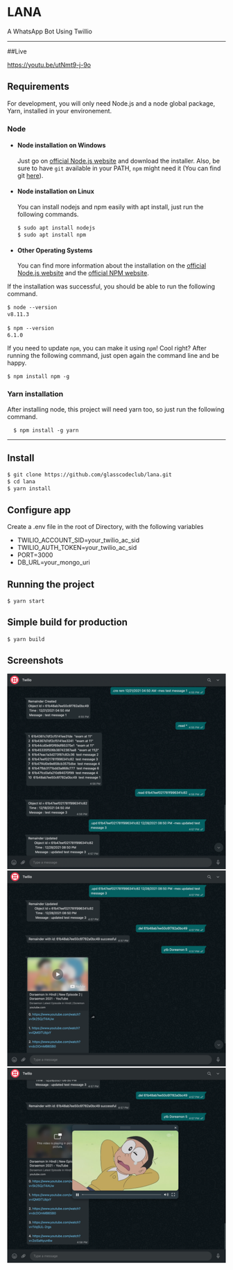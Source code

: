 # LANA

A WhatsApp Bot Using Twillio

---
##Live

https://youtu.be/utNmt9-j-9o

## Requirements

For development, you will only need Node.js and a node global package, Yarn, installed in your environement.

### Node
- #### Node installation on Windows

  Just go on [official Node.js website](https://nodejs.org/) and download the installer.
Also, be sure to have `git` available in your PATH, `npm` might need it (You can find git [here](https://git-scm.com/)).

- #### Node installation on Linux

  You can install nodejs and npm easily with apt install, just run the following commands.

      $ sudo apt install nodejs
      $ sudo apt install npm

- #### Other Operating Systems
  You can find more information about the installation on the [official Node.js website](https://nodejs.org/) and the [official NPM website](https://npmjs.org/).

If the installation was successful, you should be able to run the following command.

    $ node --version
    v8.11.3

    $ npm --version
    6.1.0

If you need to update `npm`, you can make it using `npm`! Cool right? After running the following command, just open again the command line and be happy.

    $ npm install npm -g

###
### Yarn installation
  After installing node, this project will need yarn too, so just run the following command.

      $ npm install -g yarn

---

## Install

    $ git clone https://github.com/glasscodeclub/lana.git
    $ cd lana
    $ yarn install

## Configure app

Create a .env file in the root of Directory, with the following variables 

- TWILIO_ACCOUNT_SID=your_twilio_ac_sid
- TWILIO_AUTH_TOKEN=your_twilio_ac_sid
- PORT=3000
- DB_URL=your_mongo_uri

## Running the project

    $ yarn start

## Simple build for production

    $ yarn build

## Screenshots
![SS1](/screenshots/ss1.png?raw=true) 
![SS2](/screenshots/SS2.png?raw=true) 
![SS3](/screenshots/SS3.png?raw=true) 
